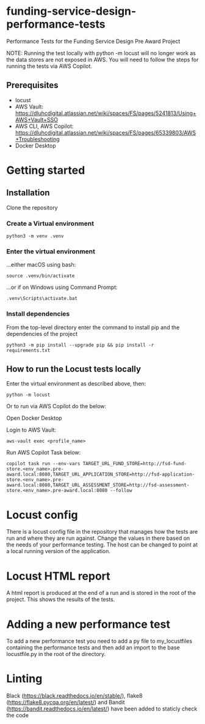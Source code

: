 # funding-service-design-performance-tests
Performance Tests for the Funding Service Design Pre Award Project

NOTE: Running the test locally with python -m locust will no longer work as the data stores are not exposed in AWS. You will need to follow the steps for running the tests via AWS Copilot.  

## Prerequisites
- locust
- AWS Vault: https://dluhcdigital.atlassian.net/wiki/spaces/FS/pages/5241813/Using+AWS+Vault+SSO
- AWS CLI, AWS Copilot: https://dluhcdigital.atlassian.net/wiki/spaces/FS/pages/65339803/AWS+Troubleshooting
- Docker Desktop 

# Getting started

## Installation

Clone the repository

### Create a Virtual environment

    python3 -m venv .venv

### Enter the virtual environment

...either macOS using bash:

    source .venv/bin/activate

...or if on Windows using Command Prompt:

    .venv\Scripts\activate.bat

### Install dependencies
From the top-level directory enter the command to install pip and the dependencies of the project

    python3 -m pip install --upgrade pip && pip install -r requirements.txt

## How to run the Locust tests locally
Enter the virtual environment as described above, then:

    python -m locust

Or to run via AWS Copilot do the below:

Open Docker Desktop

Login to AWS Vault:

    aws-vault exec <profile_name>

Run AWS Copilot Task below:

    copilot task run --env-vars TARGET_URL_FUND_STORE=http://fsd-fund-store.<env_name>.pre-award.local:8080,TARGET_URL_APPLICATION_STORE=http://fsd-application-store.<env_name>.pre-award.local:8080,TARGET_URL_ASSESSMENT_STORE=http://fsd-assessment-store.<env_name>.pre-award.local:8080 --follow


# Locust config
There is a locust config file in the repository that manages how the tests are run and where they are run against. Change the values in there based on the needs of your performance testing. The host can be changed to point at a local running version of the application.

# Locust HTML report
A html report is produced at the end of a run and is stored in the root of the project. This shows the results of the tests.

# Adding a new performance test
To add a new performance test you need to add a py file to my_locustfiles containing the performance tests and then add an import to the base locustfile.py in the root of the directory.

# Linting
Black (https://black.readthedocs.io/en/stable/), flake8 (https://flake8.pycqa.org/en/latest/) and Bandit (https://bandit.readthedocs.io/en/latest/) have been added to staticly check the code
